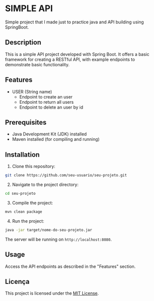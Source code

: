 # SIMPLE API
Simple project that I made just to practice java and API building using SpringBoot.

## Description
This is a simple API project developed with Spring Boot. It offers a basic framework for creating a RESTful API, with example endpoints to demonstrate basic functionality.

## Features
- USER (String name)
  - Endpoint to create an user
  - Endpoint to return all users
  - Endpoint to delete an user by id

## Prerequisites
- Java Development Kit (JDK) installed
- Maven installed (for compiling and running)

## Installation
1. Clone this repository:

```bash
git clone https://github.com/seu-usuario/seu-projeto.git
```

2. Navigate to the project directory:

```bash
cd seu-projeto
```

3. Compile the project:

```bash
mvn clean package
```

4. Run the project:

```bash
java -jar target/nome-do-seu-projeto.jar
```

The server will be running on `http://localhost:8080`.

## Usage
Access the API endpoints as described in the "Features" section.

## Licença  
This project is licensed under the [MIT License](LICENSE).
